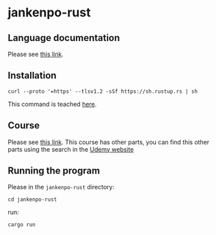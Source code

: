 # jankenpo-rust


## Language documentation

Please see [this link](https://www.rust-lang.org).


## Installation

```
curl --proto '=https' --tlsv1.2 -sSf https://sh.rustup.rs | sh
```

This command is teached [here](https://www.rust-lang.org/tools/install).


## Course

Please see [this link](https://www.udemy.com/course/rust-programming-crash-course-for-beginners-part-1/). This course has other parts, you can find this other parts using the search in the [Udemy website](https://www.udemy.com)


## Running the program

Please in the `jankenpo-rust` directory:

```
cd jankenpo-rust
```

run:

```
cargo run
```